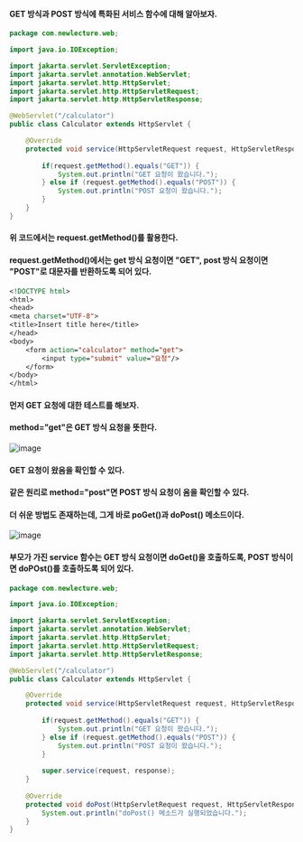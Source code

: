 #### GET 방식과 POST 방식에 특화된 서비스 함수에 대해 알아보자.

```java
package com.newlecture.web;

import java.io.IOException;

import jakarta.servlet.ServletException;
import jakarta.servlet.annotation.WebServlet;
import jakarta.servlet.http.HttpServlet;
import jakarta.servlet.http.HttpServletRequest;
import jakarta.servlet.http.HttpServletResponse;

@WebServlet("/calculator")
public class Calculator extends HttpServlet {

	@Override
	protected void service(HttpServletRequest request, HttpServletResponse response) throws ServletException, IOException {
		
		if(request.getMethod().equals("GET")) {
			System.out.println("GET 요청이 왔습니다.");
		} else if (request.getMethod().equals("POST")) {
			System.out.println("POST 요청이 왔습니다.");
		}
	}
}
```

#### 위 코드에서는 request.getMethod()를 활용한다.
#### request.getMethod()에서는 get 방식 요청이면 "GET", post 방식 요청이면 "POST"로 대문자를 반환하도록 되어 있다.

```jsp
<!DOCTYPE html>
<html>
<head>
<meta charset="UTF-8">
<title>Insert title here</title>
</head>
<body>
	<form action="calculator" method="get">
		<input type="submit" value="요청"/>
	</form>
</body>
</html>
```

#### 먼저 GET 요청에 대한 테스트를 해보자. 
#### method="get"은 GET 방식 요청을 뜻한다.

![image](https://github.com/user-attachments/assets/e15114c3-09e6-4536-ad72-5da4a1139682)

#### GET 요청이 왔음을 확인할 수 있다.
#### 같은 원리로 method="post"면 POST 방식 요청이 옴을 확인할 수 있다.
#### 더 쉬운 방법도 존재하는데, 그게 바로 poGet()과 doPost() 메소드이다.

![image](https://github.com/user-attachments/assets/b8185f20-5f62-43ba-a1e6-5c986b06459f)

#### 부모가 가진 service 함수는 GET 방식 요청이면 doGet()을 호출하도록, POST 방식이면 doPOst()를 호출하도록 되어 있다.

```java
package com.newlecture.web;

import java.io.IOException;

import jakarta.servlet.ServletException;
import jakarta.servlet.annotation.WebServlet;
import jakarta.servlet.http.HttpServlet;
import jakarta.servlet.http.HttpServletRequest;
import jakarta.servlet.http.HttpServletResponse;

@WebServlet("/calculator")
public class Calculator extends HttpServlet {

	@Override
	protected void service(HttpServletRequest request, HttpServletResponse response) throws ServletException, IOException {
		
		if(request.getMethod().equals("GET")) {
			System.out.println("GET 요청이 왔습니다.");
		} else if (request.getMethod().equals("POST")) {
			System.out.println("POST 요청이 왔습니다.");
		}
		
		super.service(request, response);
	}
	
	@Override
	protected void doPost(HttpServletRequest request, HttpServletResponse response) throws ServletException, IOException {
		System.out.println("doPost() 메소드가 실행되었습니다.");
	}
}
```
